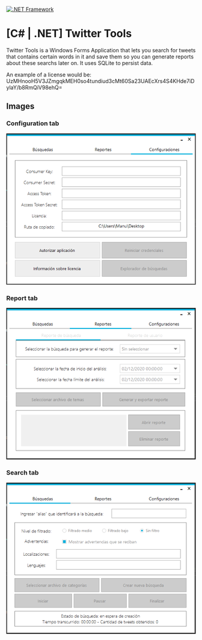 [![.NET Framework](https://badgen.net/badge/Powered%20by/.NET/6134eb)](https://www.microsoft.com/es-es/download/details.aspx?id=55170)

# [C# | .NET] Twitter Tools

Twitter Tools is a Windows Forms Application that lets you search for tweets that contains certain words in it and save them so you can generate reports about these searchs later on. It uses SQLite to persist data.

An example of a license would be: UzMHnooH5V3JZmgqkMEH0so4tundiud3cMt60Sa23UAEcXrs4S4KHde7iDylaY/b8RmQiV98ehQ=

## Images

### Configuration tab
![Config](./images/config.png)

### Report tab
![Report](./images/report.png)

### Search tab
![Search](./images/search.png)
